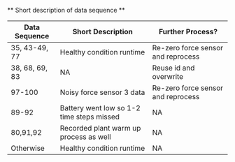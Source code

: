 ** Short description of data sequence **

| Data Sequence  | Short Description | Further Process? |
| ------------- | ------------- |  ------------- |
| 35, 43-49, 77  | Healthy condition runtime  | Re-zero force sensor and reprocess|
| 38, 68, 69, 83| NA | Reuse id and overwrite |
| 97-100| Noisy force sensor 3 data| Re-zero force sensor and reprocess
| 89-92 | Battery went low so 1-2 time steps missed| NA|
| 80,91,92 | Recorded plant warm up process as well| NA|
| Otherwise  | Healthy condition runtime   | NA |
